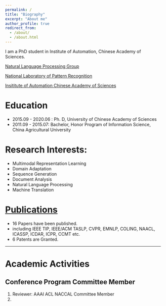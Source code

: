 ```yaml
---
permalink: /
title: "Biography"
excerpt: "About me"
author_profile: true
redirect_from: 
  - /about/
  - /about.html
---
```



I am a PhD student in Institute of Automation, Chinese Academy of Sciences.

[Natural Language Processing Group](http://www.nlpr.ia.ac.cn/cip/introduction.htm)

[National Laboratory of Pattern Recognition](http://www.nlpr.ia.ac.cn/nlpren/EN/volumn/home.shtml)

[Insititute of Automation Chinese Academy of Sciences](http://www.ia.cas.cn/)

Education
======

* 2015.09 - 2020.06 : Ph. D, University of Chinese Academy of Sciences
* 2011.09 - 2015.07: Bachelor, Honor Program of Information Science,  China Agricultural University

Research Interests:
======

* Multimodal Representation Learning
* Domain Adaptation
* Sequence Generation
* Document Analysis
* Natural Language Processing
* Machine Translation

# [Publications](https://ericongma.github.io/publications/)

- 16 Papers have been published.
 - including IEEE TIP, IEEE/ACM TASLP, CVPR, EMNLP, COLING, NAACL, ICASSP, ICDAR, ICPR, CCMT etc.
- 6 Patents are Granted.





---



Academic Activities
======
## Conference Program Committee Member

1. Reviewer: AAAI ACL NACCAL Committee Member
2.  

